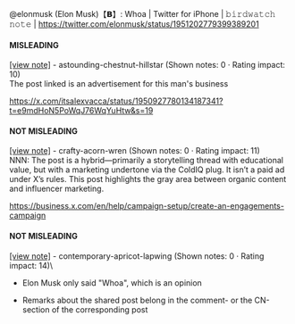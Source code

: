 @elonmusk (Elon Musk)【𝗕】: Whoa | Twitter for iPhone | 𝚋𝚒𝚛𝚍𝚠𝚊𝚝𝚌𝚑 𝚗𝚘𝚝𝚎 | https://twitter.com/elonmusk/status/1951202779399389201

#### MISLEADING

[[view note]](https://x.com/i/birdwatch/n/1951326500407447779) - astounding-chestnut-hillstar (Shown notes: 0 · Rating impact: 10)\
The post linked is an advertisement for this man's business 

https://x.com/itsalexvacca/status/1950927780134187341?t=e9mdHoN5PoWqJ76WqYuHtw&s=19

#### NOT MISLEADING

[[view note]](https://x.com/i/birdwatch/n/1951352086119194953) - crafty-acorn-wren (Shown notes: 0 · Rating impact: 11)\
NNN: The post is a hybrid—primarily a storytelling thread with educational value, but with a marketing undertone via the ColdIQ plug. It isn’t a paid ad under X’s rules. This post highlights the gray area between organic content and influencer marketing.  

https://business.x.com/en/help/campaign-setup/create-an-engagements-campaign

#### NOT MISLEADING

[[view note]](https://x.com/i/birdwatch/n/1951351071521034596) - contemporary-apricot-lapwing (Shown notes: 0 · Rating impact: 14)\
- Elon Musk only said "Whoa", which is an opinion

- Remarks about the shared post belong in the comment- or the CN-section of the corresponding post

